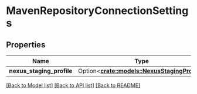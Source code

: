 # MavenRepositoryConnectionSettings

## Properties

Name | Type | Description | Notes
------------ | ------------- | ------------- | -------------
**nexus_staging_profile** | Option<[**crate::models::NexusStagingProfile**](NexusStagingProfile.md)> |  | [optional]

[[Back to Model list]](../README.md#documentation-for-models) [[Back to API list]](../README.md#documentation-for-api-endpoints) [[Back to README]](../README.md)


